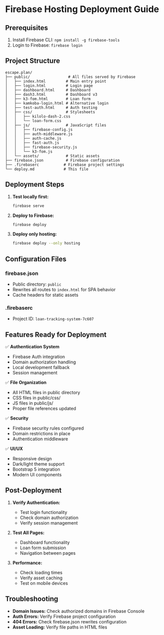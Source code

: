 # Firebase Hosting Deployment Guide

## Prerequisites
1. Install Firebase CLI: `npm install -g firebase-tools`
2. Login to Firebase: `firebase login`

## Project Structure
```
escape.plan/
├── public/                 # All files served by Firebase
│   ├── index.html         # Main entry point
│   ├── login.html         # Login page
│   ├── dashboard.html     # Dashboard
│   ├── dash3.html         # Dashboard v3
│   ├── k3-fom.html        # Loan form
│   ├── kamkoba-login.html # Alternative login
│   ├── test-auth.html     # Auth testing
│   ├── css/               # Stylesheets
│   │   ├── kilolo-dash-2.css
│   │   └── loan-form.css
│   ├── js/                # JavaScript files
│   │   ├── firebase-config.js
│   │   ├── auth-middleware.js
│   │   ├── auth-cache.js
│   │   ├── fast-auth.js
│   │   ├── firebase-security.js
│   │   └── k3-fom.js
│   └── assets/            # Static assets
├── firebase.json          # Firebase configuration
├── .firebaserc           # Firebase project settings
└── deploy.md             # This file
```

## Deployment Steps

1. **Test locally first:**
   ```bash
   firebase serve
   ```

2. **Deploy to Firebase:**
   ```bash
   firebase deploy
   ```

3. **Deploy only hosting:**
   ```bash
   firebase deploy --only hosting
   ```

## Configuration Files

### firebase.json
- Public directory: `public`
- Rewrites all routes to `index.html` for SPA behavior
- Cache headers for static assets

### .firebaserc
- Project ID: `loan-tracking-system-7c607`

## Features Ready for Deployment

✅ **Authentication System**
- Firebase Auth integration
- Domain authorization handling
- Local development fallback
- Session management

✅ **File Organization**
- All HTML files in public directory
- CSS files in public/css/
- JS files in public/js/
- Proper file references updated

✅ **Security**
- Firebase security rules configured
- Domain restrictions in place
- Authentication middleware

✅ **UI/UX**
- Responsive design
- Dark/light theme support
- Bootstrap 5 integration
- Modern UI components

## Post-Deployment

1. **Verify Authentication:**
   - Test login functionality
   - Check domain authorization
   - Verify session management

2. **Test All Pages:**
   - Dashboard functionality
   - Loan form submission
   - Navigation between pages

3. **Performance:**
   - Check loading times
   - Verify asset caching
   - Test on mobile devices

## Troubleshooting

- **Domain Issues:** Check authorized domains in Firebase Console
- **Auth Errors:** Verify Firebase project configuration
- **404 Errors:** Check firebase.json rewrites configuration
- **Asset Loading:** Verify file paths in HTML files 